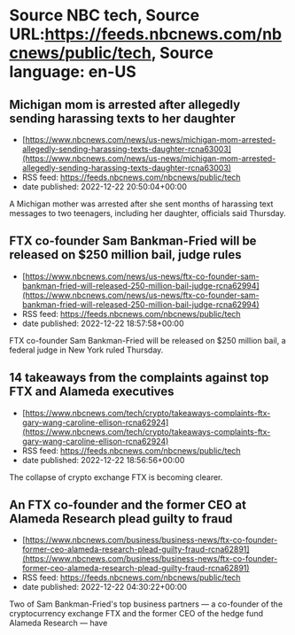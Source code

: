 # Source NBC tech, Source URL:https://feeds.nbcnews.com/nbcnews/public/tech, Source language: en-US

## Michigan mom is arrested after allegedly sending harassing texts to her daughter
 - [https://www.nbcnews.com/news/us-news/michigan-mom-arrested-allegedly-sending-harassing-texts-daughter-rcna63003](https://www.nbcnews.com/news/us-news/michigan-mom-arrested-allegedly-sending-harassing-texts-daughter-rcna63003)
 - RSS feed: https://feeds.nbcnews.com/nbcnews/public/tech
 - date published: 2022-12-22 20:50:04+00:00

A Michigan mother was arrested after she sent months of harassing text messages to two teenagers, including her daughter, officials said Thursday.

## FTX co-founder Sam Bankman-Fried will be released on $250 million bail, judge rules
 - [https://www.nbcnews.com/news/us-news/ftx-co-founder-sam-bankman-fried-will-released-250-million-bail-judge-rcna62994](https://www.nbcnews.com/news/us-news/ftx-co-founder-sam-bankman-fried-will-released-250-million-bail-judge-rcna62994)
 - RSS feed: https://feeds.nbcnews.com/nbcnews/public/tech
 - date published: 2022-12-22 18:57:58+00:00

FTX co-founder Sam Bankman-Fried will be released on $250 million bail, a federal judge in New York ruled Thursday.

## 14 takeaways from the complaints against top FTX and Alameda executives
 - [https://www.nbcnews.com/tech/crypto/takeaways-complaints-ftx-gary-wang-caroline-ellison-rcna62924](https://www.nbcnews.com/tech/crypto/takeaways-complaints-ftx-gary-wang-caroline-ellison-rcna62924)
 - RSS feed: https://feeds.nbcnews.com/nbcnews/public/tech
 - date published: 2022-12-22 18:56:56+00:00

The collapse of crypto exchange FTX is becoming clearer.

## An FTX co-founder and the former CEO at Alameda Research plead guilty to fraud
 - [https://www.nbcnews.com/business/business-news/ftx-co-founder-former-ceo-alameda-research-plead-guilty-fraud-rcna62891](https://www.nbcnews.com/business/business-news/ftx-co-founder-former-ceo-alameda-research-plead-guilty-fraud-rcna62891)
 - RSS feed: https://feeds.nbcnews.com/nbcnews/public/tech
 - date published: 2022-12-22 04:30:22+00:00

Two of Sam Bankman-Fried's top business partners — a co-founder of the cryptocurrency exchange FTX and the former CEO of the hedge fund Alameda Research — have
